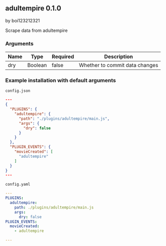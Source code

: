 ## adultempire 0.1.0

by boi123212321

Scrape data from adultempire

### Arguments

| Name | Type    | Required | Description                    |
| ---- | ------- | -------- | ------------------------------ |
| dry  | Boolean | false    | Whether to commit data changes |

### Example installation with default arguments

`config.json`
```json
---
{
  "PLUGINS": {
    "adultempire": {
      "path": "./plugins/adultempire/main.js",
      "args": {
        "dry": false
      }
    }
  },
  "PLUGIN_EVENTS": {
    "movieCreated": [
      "adultempire"
    ]
  }
}
---
```

`config.yaml`
```yaml
---
PLUGINS:
  adultempire:
    path: ./plugins/adultempire/main.js
    args:
      dry: false
PLUGIN_EVENTS:
  movieCreated:
    - adultempire

---
```
